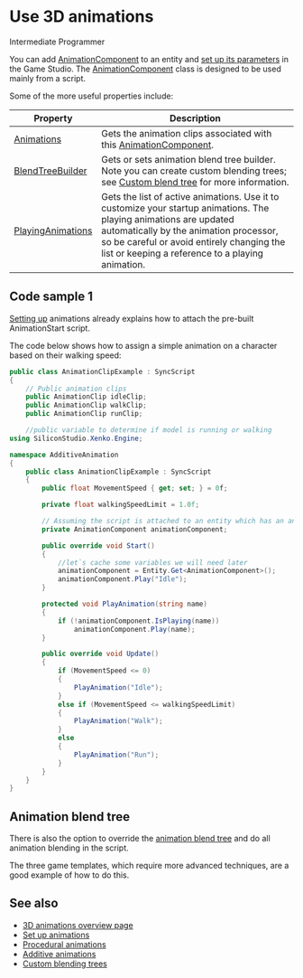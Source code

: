 # Use 3D animations
<span class="label label-doc-level">Intermediate</span>
<span class="label label-doc-audience">Programmer</span>

You can add [AnimationComponent](xref:SiliconStudio.Xenko.Animations.AnimationComponent) to an entity and [set up its parameters](set-up-animations.md) in the Game Studio. The [AnimationComponent](xref:SiliconStudio.Xenko.Animations.AnimationComponent) class is designed to be used mainly from a script. 

Some of the more useful properties include:

| Property | Description| 
| ----- | ---- |
| [Animations](xref:SiliconStudio.Xenko.Engine.AnimationComponent\(Animations\)) | Gets the animation clips associated with this [AnimationComponent](xref:SiliconStudio.Xenko.Animations.AnimationComponent). |
| [BlendTreeBuilder](xref:SiliconStudio.Xenko.Engine.AnimationComponent\(BlendTreeBuilder\)) | Gets or sets animation blend tree builder. Note you can create custom blending trees; see [Custom blend tree](custom-blending-trees.md) for more information. |	
| [PlayingAnimations](xref:SiliconStudio.Xenko.Engine.AnimationComponent\(PlayingAnimations\)) | Gets the list of active animations. Use it to customize your startup animations. The playing animations are updated automatically by the animation processor, so be careful or avoid entirely changing the list or keeping a reference to a playing animation. |

## Code sample 1

[Setting up](set-up-animations.md) animations already explains how to attach the pre-built AnimationStart script.

The code below shows how to assign a simple animation on a character based on their walking speed:

```cs
public class AnimationClipExample : SyncScript
{
    // Public animation clips
    public AnimationClip idleClip;
    public AnimationClip walkClip;
    public AnimationClip runClip;

    //public variable to determine if model is running or walking
using SiliconStudio.Xenko.Engine;

namespace AdditiveAnimation
{
    public class AnimationClipExample : SyncScript
    {
        public float MovementSpeed { get; set; } = 0f;

        private float walkingSpeedLimit = 1.0f;

        // Assuming the script is attached to an entity which has an animation component
        private AnimationComponent animationComponent;

        public override void Start()
        {
            //let`s cache some variables we will need later
            animationComponent = Entity.Get<AnimationComponent>();
            animationComponent.Play("Idle");
        }

        protected void PlayAnimation(string name)
        {
            if (!animationComponent.IsPlaying(name))
                animationComponent.Play(name);
        }

        public override void Update()
        {
            if (MovementSpeed <= 0)
            {
                PlayAnimation("Idle");
            }
            else if (MovementSpeed <= walkingSpeedLimit)
            {
                PlayAnimation("Walk");
            }
            else 
            {
                PlayAnimation("Run");
            }
        }
    }
}
```

## Animation blend tree

There is also the option to override the [animation blend tree](custom-blending-trees.md) and do all animation blending in the script.

The three game templates, which require more advanced techniques, are a good example of how to do this.

## See also

* [3D animations overview page](animation.md)
* [Set up animations](set-up-animations.md)
* [Procedural animations](procedural-animation.md)
* [Additive animations](additive-animation.md)
* [Custom blending trees](custom-blending-trees.md)
